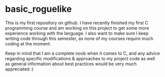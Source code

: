 # basic_roguelike
This is my first repository on github. I have recently finished my first C programming course and am working on this project to get some more experience working with the language. I also want to make sure I keep writing code through this semester, as none of my courses require much coding at the moment.

Keep in mind that I am a complete noob when it comes to C, and any advice regarding specific modifications & approaches to my project code as well as general information about best practices would be very much appreciated :)
